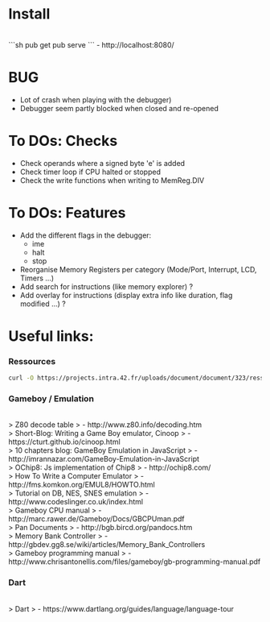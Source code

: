 # Install

<BR>
```sh
pub get
pub serve
```
- http://localhost:8080/

# BUG

- Lot of crash when playing with the debugger)
- Debugger seem partly blocked when closed and re-opened

# To DOs: Checks

- Check operands where a signed byte 'e' is added
- Check timer loop if CPU halted or stopped
- Check the write functions when writing to MemReg.DIV

# To DOs: Features

- Add the different flags in the debugger:
	- ime
	- halt
	- stop
- Reorganise Memory Registers per category (Mode/Port, Interrupt, LCD, Timers ...)
- Add search for instructions (like memory explorer) ?
- Add overlay for instructions (display extra info like duration, flag modified ...) ?


# Useful links:

### Ressources
```sh
curl -O https://projects.intra.42.fr/uploads/document/document/323/ressources.tgz
```

### Gameboy / Emulation

<BR>
> Z80 decode table
> - http://www.z80.info/decoding.htm

<BR>
> Short-Blog: Writing a Game Boy emulator, Cinoop
> - https://cturt.github.io/cinoop.html

<BR>
> 10 chapters blog: GameBoy Emulation in JavaScript
> - http://imrannazar.com/GameBoy-Emulation-in-JavaScript

<BR>
> OChip8: Js implementation of Chip8
> - http://ochip8.com/

<BR>
> How To Write a Computer Emulator
> - http://fms.komkon.org/EMUL8/HOWTO.html

<BR>
> Tutorial on DB, NES, SNES emulation
> - http://www.codeslinger.co.uk/index.html

<BR>
> Gameboy CPU manual
> - http://marc.rawer.de/Gameboy/Docs/GBCPUman.pdf

<BR>
> Pan Documents
> - http://bgb.bircd.org/pandocs.htm

<BR>
> Memory Bank Controller
> - http://gbdev.gg8.se/wiki/articles/Memory_Bank_Controllers

<BR>
> Gameboy programming manual
> - http://www.chrisantonellis.com/files/gameboy/gb-programming-manual.pdf

### Dart

<BR>
> Dart
> - https://www.dartlang.org/guides/language/language-tour
